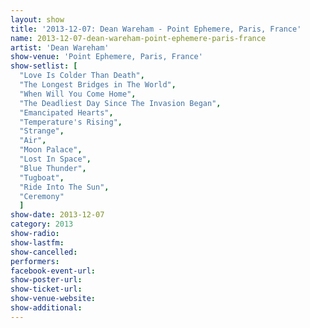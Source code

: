 ```yaml
---
layout: show
title: '2013-12-07: Dean Wareham - Point Ephemere, Paris, France'
name: 2013-12-07-dean-wareham-point-ephemere-paris-france
artist: 'Dean Wareham'
show-venue: 'Point Ephemere, Paris, France'
show-setlist: [
  "Love Is Colder Than Death",
  "The Longest Bridges in The World",
  "When Will You Come Home",
  "The Deadliest Day Since The Invasion Began",
  "Emancipated Hearts",
  "Temperature's Rising",
  "Strange",
  "Air",
  "Moon Palace",
  "Lost In Space",
  "Blue Thunder",
  "Tugboat",
  "Ride Into The Sun",
  "Ceremony"
  ]
show-date: 2013-12-07
category: 2013
show-radio: 
show-lastfm: 
show-cancelled: 
performers: 
facebook-event-url: 
show-poster-url: 
show-ticket-url: 
show-venue-website: 
show-additional: 
---
```


